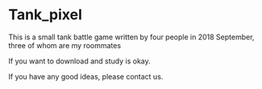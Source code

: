 # Tank_pixel
This is a small tank battle game written by four people in 2018 September, three of whom are my roommates

If you want to download and study is okay.

If you have any good ideas, please contact us. 

